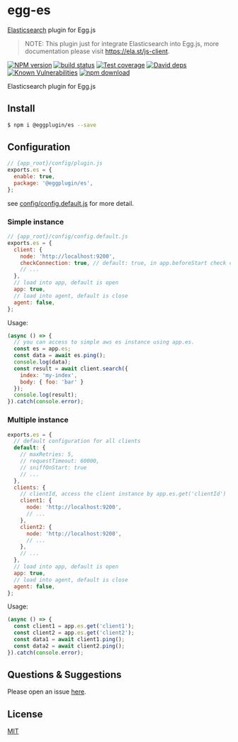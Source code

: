 # egg-es

[Elasticsearch](https://github.com/elastic/elasticsearch-js) plugin for Egg.js

> NOTE: This plugin just for integrate Elasticsearch into Egg.js, more documentation please visit https://ela.st/js-client.

[![NPM version][npm-image]][npm-url]
[![build status][travis-image]][travis-url]
[![Test coverage][codecov-image]][codecov-url]
[![David deps][david-image]][david-url]
[![Known Vulnerabilities][snyk-image]][snyk-url]
[![npm download][download-image]][download-url]

[npm-image]: https://img.shields.io/npm/v/@eggplugin/es.svg?style=flat-square
[npm-url]: https://npmjs.org/package/@eggplugin/es
[travis-image]: https://img.shields.io/travis/eggjs/@eggplugin/es.svg?style=flat-square
[travis-url]: https://travis-ci.org/eggjs/@eggplugin/es
[codecov-image]: https://img.shields.io/codecov/c/github/eggjs/@eggplugin/es.svg?style=flat-square
[codecov-url]: https://codecov.io/github/eggjs/@eggplugin/es?branch=master
[david-image]: https://img.shields.io/david/eggjs/@eggplugin/es.svg?style=flat-square
[david-url]: https://david-dm.org/eggjs/@eggplugin/es
[snyk-image]: https://snyk.io/test/npm/@eggplugin/es/badge.svg?style=flat-square
[snyk-url]: https://snyk.io/test/npm/@eggplugin/es
[download-image]: https://img.shields.io/npm/dm/@eggplugin/es.svg?style=flat-square
[download-url]: https://npmjs.org/package/@eggplugin/es

Elasticsearch plugin for Egg.js

## Install

```bash
$ npm i @eggplugin/es --save
```

## Configuration

```js
// {app_root}/config/plugin.js
exports.es = {
  enable: true,
  package: '@eggplugin/es',
};
```
see [config/config.default.js](config/config.default.js) for more detail.

### Simple instance

```js
// {app_root}/config/config.default.js
exports.es = {
  client: {
    node: 'http://localhost:9200',
    checkConnection: true, // default: true, in app.beforeStart check connection
    // ...
  },
  // load into app, default is open
  app: true,
  // load into agent, default is close
  agent: false,
};
```

Usage:

```js
(async () => {
  // you can access to simple aws es instance using app.es.
  const es = app.es;
  const data = await es.ping();
  console.log(data);
  const result = await client.search({
    index: 'my-index',
    body: { foo: 'bar' }
  });
  console.log(result);
}).catch(console.error);
```

### Multiple instance

```js
exports.es = {
  // default configuration for all clients
  default: {
    // maxRetries: 5,
    // requestTimeout: 60000,
    // sniffOnStart: true
    // ...
  },
  clients: {
    // clientId, access the client instance by app.es.get('clientId')
    client1: {
      node: 'http://localhost:9200',
      // ...
    },
    client2: {
      node: 'http://localhost:9200',
      // ...
    },
    // ...
  },
  // load into app, default is open
  app: true,
  // load into agent, default is close
  agent: false,
};
```

Usage:

```js
(async () => {
  const client1 = app.es.get('client1'); 
  const client2 = app.es.get('client2'); 
  const data1 = await client1.ping();
  const data2 = await client2.ping();
}).catch(console.error);
```

## Questions & Suggestions

Please open an issue [here](https://github.com/fuxingZhang/egg-es/issues).

## License

[MIT](LICENSE)